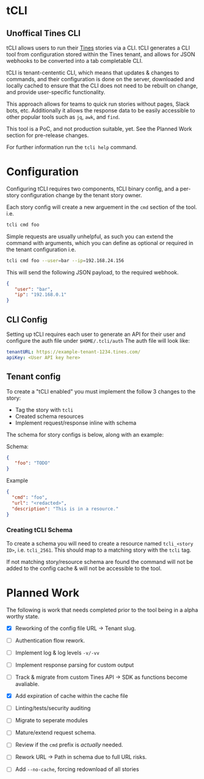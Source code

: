 # tCLI
## Unoffical Tines CLI

tCLI allows users to run their [Tines](tines.com) stories via a CLI. tCLI generates a CLI tool from configuration stored within the Tines tenant, and allows for JSON webhooks to be converted into a tab completable CLI.

tCLI is tenant-cententic CLI,  which means that updates & changes to commands, and their configuration is done on the server, downloaded and locally cached to ensure that the CLI does not need to be rebuilt on change, and provide user-specific functionality.

This approach allows for teams to quick run stories without pages, Slack bots, etc. Additionally it allows the response data to be easily accessible to other popular tools such as `jq`, `awk`, and `find`.

This tool is a PoC, and not production suitable, yet. See the Planned Work section for pre-release changes.

For further information run the `tcli help` command.


# Configuration

Configuring tCLI requires two components, tCLI binary config, and a per-story configuration change by the tenant story owner.

Each story config will create a new arguement in the `cmd` section of the tool. i.e.

```sh
tcli cmd foo
```

Simple requests are usually unhelpful, as such you can extend the command with arguments, which you can define as optional or required in the tenant configuration i.e.

```sh
tcli cmd foo --user=bar --ip=192.168.24.156
```
This will send the following JSON payload, to the required webhook.
```json
{
   "user": "bar",
   "ip": "192.168.0.1"
}
```


## CLI Config
Setting up tCLI requires each user to generate an API for their user and configure the auth file under `$HOME/.tcli/auth`
The auth file will look like:
```yaml
tenantURL: https://example-tenant-1234.tines.com/
apiKey: <User API key here>
```

## Tenant config

To create a "tCLI enabled" you must implement the follow 3 changes to the story:
 - Tag the story with `tcli`
 - Created schema resources
 - Implement request/response inline with schema

The schema for story configs is below, along with an example:

Schema:
```json
{
   "foo": "TODO"
}
```

Example
```json
{
  "cmd": "foo",
  "url": "<redacted>",
  "description": "This is in a resource."
}
```

### Creating tCLI Schema
To create a schema you will need to create a resource named `tcli_<story ID>`, i.e. `tcli_2561`. This should map to a matching story with the `tcli` tag.

If not matching story/resource schema are found the command will not be added to the config cache & will not be accessible to the tool.


# Planned Work
The following is work that needs completed prior to the tool being in a alpha worthy state.

- [x] Reworking of the config file URL -> Tenant slug.
- [ ] Authentication flow rework. 
- [ ] Implement log & log levels `-v/-vv`
- [ ] Implement response parsing for custom output
- [ ] Track & migrate from custom Tines API -> SDK as functions become avaliable.
- [x] Add expiration of cache within the cache file
- [ ] Linting/tests/security auditing
- [ ] Migrate to seperate modules
- [ ] Mature/extend request schema.
- [ ] Review if the `cmd` prefix is *actually* needed.
- [ ] Rework URL -> Path in schema due to full URL risks.
- [ ] Add `--no-cache`, forcing redownload of all stories

